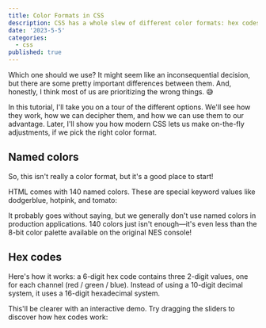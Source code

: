 ```yaml
---
title: Color Formats in CSS
description: CSS has a whole slew of different color formats: hex codes, rgb(), hsl(), lch(), the list goes on!
date: '2023-5-5'
categories:
  - css
published: true
---
```


Which one should we use? It might seem like an inconsequential decision, but there are some pretty important differences between them. And, honestly, I think most of us are prioritizing the wrong things. 😅

In this tutorial, I'll take you on a tour of the different options. We'll see how they work, how we can decipher them, and how we can use them to our advantage. Later, I'll show you how modern CSS lets us make on-the-fly adjustments, if we pick the right color format.

## Named colors

So, this isn't really a color format, but it's a good place to start!

HTML comes with 140 named colors. These are special keyword values like dodgerblue, hotpink, and tomato:

It probably goes without saying, but we generally don't use named colors in production applications. 140 colors just isn't enough—it's even less than the 8-bit color palette available on the original NES console!

## Hex codes

Here's how it works: a 6-digit hex code contains three 2-digit values, one for each channel (red / green / blue). Instead of using a 10-digit decimal system, it uses a 16-digit hexadecimal system.

This'll be clearer with an interactive demo. Try dragging the sliders to discover how hex codes work:
